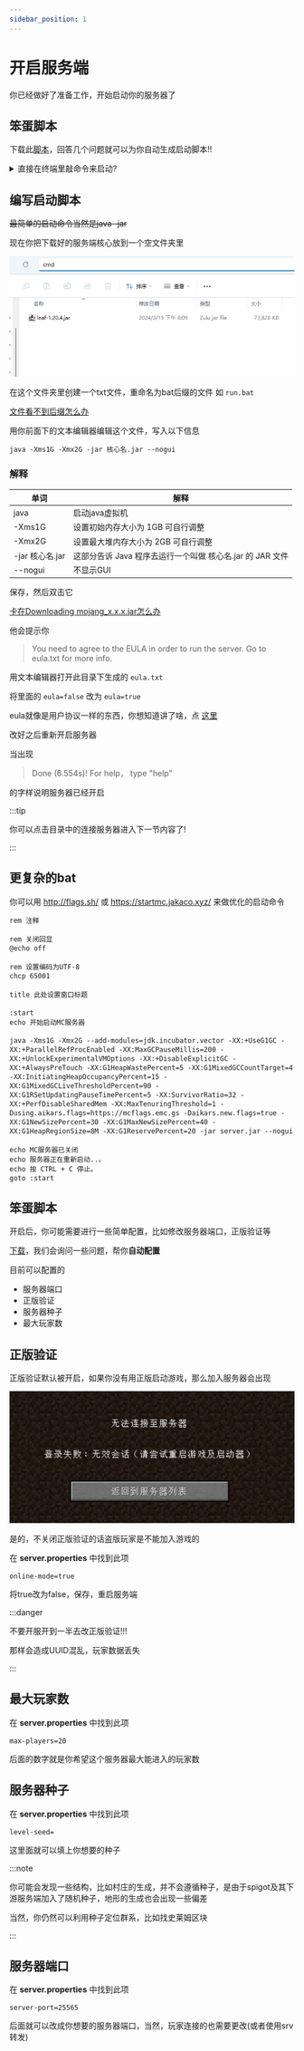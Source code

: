 ```yaml
---
sidebar_position: 1
---
```


# 开启服务端

你已经做好了准备工作，开始启动你的服务器了

## 笨蛋脚本

下载此[脚本](https://github.com/lilingfengdev/NitWiki-Script/releases/download/latest/generate-script.exe)，回答几个问题就可以为你自动生成启动脚本!!

<details>
<summary>直接在终端里敲命令来启动?</summary>

如果你第一次开服，或者你看不懂这个折叠里的内容，那就跳过，直接去看底下的编写启动脚本

## 终端路径

就像你的文件资源管理器

![](_images/文件资源管理器.jpg)

(估计有人不知道文件资源管理器是什么，所以放张图)

有路径一样，你的cmd也是有路径的(红框中为此cmd所在的路径)

[cmd是什么](https://cn.bing.com/search?q=cmd%E6%98%AF%E4%BB%80%E4%B9%88)

[怎么打开cmd](https://cn.bing.com/search?form=MOZLBR&pc=MOZI&q=%E6%80%8E%E4%B9%88%E6%89%93%E5%BC%80cmd)

## 启动命令

~~最简单的启动命令当然是java -jar~~

现在你把下载好的服务端核心放到一个空文件夹里

![](_images/1.png)

点击地址栏，输入cmd然后回车，就会在这个路径下打开cmd

![](_images/2.png)

或者用别的办法打开cmd，然后用cd命令切换路径

[怎么用cd命令切换到另一个目录](https://cn.bing.com/search?q=%E6%80%8E%E4%B9%88%E7%94%A8cd%E5%91%BD%E4%BB%A4%E5%88%87%E6%8D%A2%E5%88%B0%E5%8F%A6%E4%B8%80%E4%B8%AA%E7%9B%AE%E5%BD%95)

![](_images/3.png)

</details>

## 编写启动脚本

~~最简单的启动命令当然是java -jar~~

现在你把下载好的服务端核心放到一个空文件夹里

![](_images/1.png)

在这个文件夹里创建一个txt文件，重命名为bat后缀的文件 如 `run.bat`

[文件看不到后缀怎么办](https://cn.bing.com/search?q=%E6%96%87%E4%BB%B6%E7%9C%8B%E4%B8%8D%E5%88%B0%E5%90%8E%E7%BC%80)

用你前面下的文本编辑器编辑这个文件，写入以下信息

```
java -Xms1G -Xmx2G -jar 核心名.jar --nogui
```

### 解释

| 单词 | 解释 |
| --- | ----------- |
| java | 启动java虚拟机 |
| -Xms1G | 设置初始内存大小为 1GB 可自行调整 |
| -Xmx2G | 设置最大堆内存大小为 2GB 可自行调整 |
| -jar 核心名.jar | 这部分告诉 Java 程序去运行一个叫做 核心名.jar 的 JAR 文件 |
| --nogui | 不显示GUI |

保存，然后双击它

[卡在Downloading mojang_x.x.x.jar怎么办](/docs/扩展阅读/常见问题.md)

他会提示你
> You need to agree to the EULA in order to run the server. Go to eula.txt for more info.

用文本编辑器打开此目录下生成的 `eula.txt`

将里面的 `eula=false` 改为 `eula=true`

eula就像是用户协议一样的东西，你想知道讲了啥，点 [这里](https://zhuanlan.zhihu.com/p/463084883)

改好之后重新开启服务器

当出现

> Done (6.554s)! For help， type "help"

的字样说明服务器已经开启


:::tip

你可以点击目录中的连接服务器进入下一节内容了!

:::

## 更复杂的bat

你可以用 http://flags.sh/ 或 https://startmc.jakaco.xyz/ 来做优化的启动命令

```
rem 注释

rem 关闭回显
@echo off

rem 设置编码为UTF-8
chcp 65001

title 此处设置窗口标题

:start
echo 开始启动MC服务器

java -Xms1G -Xmx2G --add-modules=jdk.incubator.vector -XX:+UseG1GC -XX:+ParallelRefProcEnabled -XX:MaxGCPauseMillis=200 -XX:+UnlockExperimentalVMOptions -XX:+DisableExplicitGC -XX:+AlwaysPreTouch -XX:G1HeapWastePercent=5 -XX:G1MixedGCCountTarget=4 -XX:InitiatingHeapOccupancyPercent=15 -XX:G1MixedGCLiveThresholdPercent=90 -XX:G1RSetUpdatingPauseTimePercent=5 -XX:SurvivorRatio=32 -XX:+PerfDisableSharedMem -XX:MaxTenuringThreshold=1 -Dusing.aikars.flags=https://mcflags.emc.gs -Daikars.new.flags=true -XX:G1NewSizePercent=30 -XX:G1MaxNewSizePercent=40 -XX:G1HeapRegionSize=8M -XX:G1ReservePercent=20 -jar server.jar --nogui

echo MC服务器已关闭
echo 服务器正在重新启动..。
echo 按 CTRL + C 停止。
goto :start
```

## 笨蛋脚本

开启后，你可能需要进行一些简单配置，比如修改服务器端口，正版验证等

[下载](https://github.com/lilingfengdev/NitWiki-Script/releases/download/latest/config-eazy.py)，我们会询问一些问题，帮你**自动配置**

目前可以配置的
* 服务器端口
* 正版验证
* 服务器种子
* 最大玩家数

## 正版验证

正版验证默认被开启，如果你没有用正版启动游戏，那么加入服务器会出现

![](_images/无效会话.png)

是的，不关闭正版验证的话盗版玩家是不能加入游戏的

在 **server.properties** 中找到此项
```
online-mode=true
```
将true改为false，保存，重启服务端


:::danger

不要开服开到一半去改正版验证!!!

那样会造成UUID混乱，玩家数据丢失

:::

## 最大玩家数

在 **server.properties** 中找到此项
```
max-players=20
```

后面的数字就是你希望这个服务器最大能进入的玩家数

## 服务器种子

在 **server.properties** 中找到此项
```
level-seed=
```

这里面就可以填上你想要的种子

:::note

你可能会发现一些结构，比如村庄的生成，并不会遵循种子，是由于spigot及其下游服务端加入了随机种子，地形的生成也会出现一些偏差

当然，你仍然可以利用种子定位群系，比如找史莱姆区块

:::

## 服务器端口

在 **server.properties** 中找到此项
```
server-port=25565
```

后面就可以改成你想要的服务器端口，当然，玩家连接的也需要更改(或者使用srv转发)




